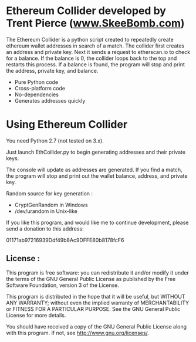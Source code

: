 Ethereum Collider developed by Trent Pierce (www.SkeeBomb.com)
==============================================================

The Ethereum Collider is a python script created to repeatedly create ethereum wallet addresses in search of a match.
The collider first creates an address and private key. Next it sends a request to etherscan.io to check for a balance. 
If the balance is 0, the collider loops back to the top and restarts this process. If a balance is found, the program 
will stop and print the address, private key, and balance.

* Pure Python code
* Cross-platform code
* No-dependencies
* Generates addresses quickly


Using Ethereum Collider
===============================================================

You need Python 2.7 (not tested on 3.x).

Just launch EthCollider.py to begin generating addresses and their private keys.

The console will update as addresses are generated. If you find a match, the program will stop and print out
the wallet balance, address, and private key.


Random source for key generation :

* CryptGenRandom in Windows
* /dev/urandom   in Unix-like


If you like this program, and would like me to continue development, please send a donation to this address:

01171ab97216939Ddf49b8Ac9DFFE80b8178fcF6


License :
----------
This program is free software: you can redistribute it and/or modify
it under the terms of the GNU General Public License as published by
the Free Software Foundation, version 3 of the License.

This program is distributed in the hope that it will be useful,
but WITHOUT ANY WARRANTY; without even the implied warranty of
MERCHANTABILITY or FITNESS FOR A PARTICULAR PURPOSE.  See the
GNU General Public License for more details.

You should have received a copy of the GNU General Public License
along with this program.  If not, see <http://www.gnu.org/licenses/>.
